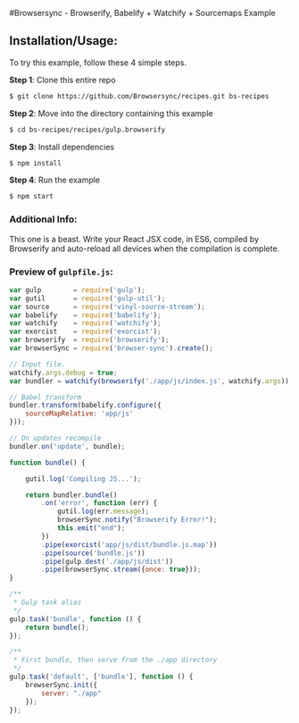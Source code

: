 #Browsersync - Browserify, Babelify + Watchify + Sourcemaps Example

## Installation/Usage:

To try this example, follow these 4 simple steps. 

**Step 1**: Clone this entire repo
```bash
$ git clone https://github.com/Browsersync/recipes.git bs-recipes
```

**Step 2**: Move into the directory containing this example
```bash
$ cd bs-recipes/recipes/gulp.browserify
```

**Step 3**: Install dependencies
```bash
$ npm install
```

**Step 4**: Run the example
```bash
$ npm start
```

### Additional Info:



This one is a beast. Write your React JSX code, in ES6, compiled by Browserify and auto-reload all devices
when the compilation is complete.

### Preview of `gulpfile.js`:
```js
var gulp        = require('gulp');
var gutil       = require('gulp-util');
var source      = require('vinyl-source-stream');
var babelify    = require('babelify');
var watchify    = require('watchify');
var exorcist    = require('exorcist');
var browserify  = require('browserify');
var browserSync = require('browser-sync').create();

// Input file.
watchify.args.debug = true;
var bundler = watchify(browserify('./app/js/index.js', watchify.args));

// Babel transform
bundler.transform(babelify.configure({
    sourceMapRelative: 'app/js'
}));

// On updates recompile
bundler.on('update', bundle);

function bundle() {

    gutil.log('Compiling JS...');

    return bundler.bundle()
        .on('error', function (err) {
            gutil.log(err.message);
            browserSync.notify("Browserify Error!");
            this.emit("end");
        })
        .pipe(exorcist('app/js/dist/bundle.js.map'))
        .pipe(source('bundle.js'))
        .pipe(gulp.dest('./app/js/dist'))
        .pipe(browserSync.stream({once: true}));
}

/**
 * Gulp task alias
 */
gulp.task('bundle', function () {
    return bundle();
});

/**
 * First bundle, then serve from the ./app directory
 */
gulp.task('default', ['bundle'], function () {
    browserSync.init({
        server: "./app"
    });
});
```

